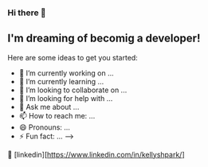 ### Hi there 👋

## I'm dreaming of becomig a developer!

Here are some ideas to get you started:

- 🔭 I’m currently working on ... 
- 🌱 I’m currently learning ...
- 👯 I’m looking to collaborate on ...
- 🤔 I’m looking for help with ...
- 💬 Ask me about ...
- 📫 How to reach me: ...
- 😄 Pronouns: ...
- ⚡ Fun fact: ...
-->

👔 [linkedin][https://www.linkedin.com/in/kellyshpark/]

[linkedin]: https://www.linkedin.com/in/kellyshpark/

